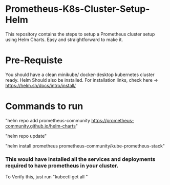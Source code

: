 # Prometheus-K8s-Cluster-Setup-Helm
This repository contains the steps to setup a Prometheus cluster setup using Helm Charts. Easy and straightforward to make it.


# Pre-Requiste
You should have a clean minikube/ docker-desktop kubernetes cluster ready.
Helm Should also be installed. For installation links, check here -> https://helm.sh/docs/intro/install/

# Commands to run 

"helm repo add prometheus-community https://prometheus-community.github.io/helm-charts"

"helm repo update"

"helm install prometheus prometheus-community/kube-prometheus-stack"

### This would have installed all the services and deployments required to have prometheus in your cluster.
To Verify this, just run "kubectl get all "

